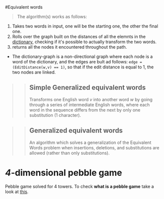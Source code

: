 
#Equivalent words
>The algorithm(s) works as follows:
1. Takes two words in input, one will be the starting one, the other the final one.
2. Rolls over the graph built on the distances of all the elemnts in the [dictionary](https://github.com/dwyl/english-words/blob/master/words.txt), checking if it's possible to actually transform the two words.
3. returns all the nodes it encountered throughout the path.

- The dictionary-graph is a non-directional graph where each node is a word of the dictionary, and the edges are bult ad follows: `edge = (EditDistance(w,v) == 1)`, so that if the edit distance is equal to 1, the two nodes are linked.

>>## Simple Generalized equivalent words
>>Transforms one English word *v* into another word *w* by going through a series of intermediate English words, where each word in the sequence differs from the next by only one substitution (1 character).

>>## Generalized equivalent words
>>An algorithm which solves a generalization of the Equivalent Words problem when insertions, deletions, and substitutions are allowed (rather than only substitutions).

# *4*-dimensional pebble game
Pebble game solved for 4 towers. To check **what is a pebble game** take a look at [this](https://en.wikipedia.org/wiki/Pebble_game).
